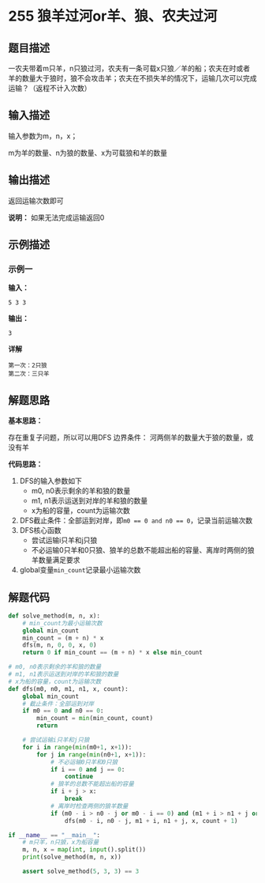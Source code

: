 # 255 狼羊过河or羊、狼、农夫过河

## 题目描述

一农夫带着m只羊，n只狼过河，农夫有一条可载x只狼／羊的船；农夫在时或者羊的数量大于狼时，狼不会攻击羊；农夫在不损失羊的情况下，运输几次可以完成运输？（返程不计入次数）

## 输入描述

输入参数为m，n，x；

m为羊的数量、n为狼的数量、x为可载狼和羊的数量

## 输出描述

返回运输次数即可

**说明：** 如果无法完成运输返回0

## 示例描述

### 示例一

**输入：**
```text
5 3 3
```

**输出：**
```text
3
```

**详解**
```text
第一次：2只狼
第二次：三只羊
```

## 解题思路

**基本思路：**

存在重复子问题，所以可以用DFS
边界条件： 河两侧羊的数量大于狼的数量，或没有羊

**代码思路：**
1. DFS的输入参数如下
    - m0, n0表示剩余的羊和狼的数量
    - m1, n1表示运送到对岸的羊和狼的数量
    - x为船的容量，count为运输次数
2. DFS截止条件：全部运到对岸，即`m0 == 0 and n0 == 0`，记录当前运输次数
3. DFS核心函数
    - 尝试运输i只羊和j只狼
    - 不必运输0只羊和0只狼、狼羊的总数不能超出船的容量、离岸时两侧的狼羊数量满足要求
4. global变量`min_count`记录最小运输次数

## 解题代码
```python
def solve_method(m, n, x):
    # min_count为最小运输次数
    global min_count
    min_count = (m + n) * x
    dfs(m, n, 0, 0, x, 0)
    return 0 if min_count == (m + n) * x else min_count

# m0, n0表示剩余的羊和狼的数量
# m1, n1表示运送到对岸的羊和狼的数量
# x为船的容量，count为运输次数
def dfs(m0, n0, m1, n1, x, count):
    global min_count
    # 截止条件：全部运到对岸
    if m0 == 0 and n0 == 0:
        min_count = min(min_count, count)
        return

    # 尝试运输i只羊和j只狼
    for i in range(min(m0+1, x+1)):
        for j in range(min(n0+1, x+1)):
            # 不必运输0只羊和0只狼
            if i == 0 and j == 0:
                continue
            # 狼羊的总数不能超出船的容量
            if i + j > x:
                break
            # 离岸时检查两侧的狼羊数量
            if (m0 - i > n0 - j or m0 - i == 0) and (m1 + i > n1 + j or m1 + i == 0):
                dfs(m0 - i, n0 - j, m1 + i, n1 + j, x, count + 1)

if __name__ == "__main__":
    # m只羊，n只狼，x为船容量
    m, n, x = map(int, input().split())
    print(solve_method(m, n, x))

    assert solve_method(5, 3, 3) == 3
```